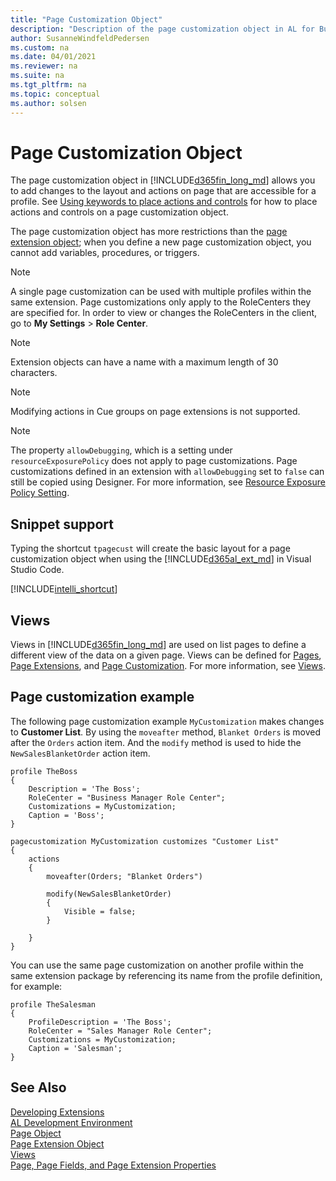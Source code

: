 ```yaml
---
title: "Page Customization Object"
description: "Description of the page customization object in AL for Business Central    ."
author: SusanneWindfeldPedersen
ms.custom: na
ms.date: 04/01/2021
ms.reviewer: na
ms.suite: na
ms.tgt_pltfrm: na
ms.topic: conceptual
ms.author: solsen
---
```


# Page Customization Object

The page customization object in [!INCLUDE[d365fin_long_md](includes/d365fin_long_md.md)] allows you to add changes to the layout and actions on page that are accessible for a profile. See [Using keywords to place actions and controls](devenv-page-ext-object.md#using-keywords-to-place-actions-and-controls) for how to place actions and controls on a page customization object.

The page customization object has more restrictions than the [page extension object](devenv-page-ext-object.md); when you define a new page customization object, you cannot add variables, procedures, or triggers. 

> [!NOTE]  
> A single page customization can be used with multiple profiles within the same extension. Page customizations only apply to the RoleCenters they are specified for. In order to view or changes the RoleCenters in the client, go to **My Settings** > **Role Center**. 

> [!NOTE]  
> Extension objects can have a name with a maximum length of 30 characters.

> [!NOTE]  
> Modifying actions in Cue groups on page extensions is not supported.

> [!NOTE]  
> The property `allowDebugging`, which is a setting under `resourceExposurePolicy` does not apply to page customizations. Page customizations defined in an extension with `allowDebugging` set to `false` can still be copied using Designer. For more information, see [Resource Exposure Policy Setting](devenv-security-settings-and-ip-protection.md).


## Snippet support

Typing the shortcut `tpagecust` will create the basic layout for a page customization object when using the [!INCLUDE[d365al_ext_md](../includes/d365al_ext_md.md)] in Visual Studio Code.

[!INCLUDE[intelli_shortcut](includes/intelli_shortcut.md)]

## Views

Views in [!INCLUDE[d365fin_long_md](includes/d365fin_long_md.md)] are used on list pages to define a different view of the data on a given page. Views can be defined for [Pages](devenv-page-object.md), [Page Extensions](devenv-page-ext-object.md), and [Page Customization](devenv-page-customization-object.md). For more information, see [Views](devenv-views.md).


## Page customization example

The following page customization example `MyCustomization` makes changes to **Customer List**. By using the `moveafter` method, `Blanket Orders` is moved after the `Orders` action item. And the `modify` method is used to hide the `NewSalesBlanketOrder` action item.

```AL
profile TheBoss
{
    Description = 'The Boss';
    RoleCenter = "Business Manager Role Center";
    Customizations = MyCustomization;
    Caption = 'Boss';
}

pagecustomization MyCustomization customizes "Customer List"
{
    actions
    {
        moveafter(Orders; "Blanket Orders")

        modify(NewSalesBlanketOrder)
        {
            Visible = false;
        }

    }
}
```

You can use the same page customization on another profile within the same extension package by referencing its name from the profile definition, for example:

```AL
profile TheSalesman
{
    ProfileDescription = 'The Boss';
    RoleCenter = "Sales Manager Role Center";
    Customizations = MyCustomization;
    Caption = 'Salesman';
}
```

## See Also

[Developing Extensions](devenv-dev-overview.md)  
[AL Development Environment](devenv-reference-overview.md)  
[Page Object](devenv-page-object.md)  
[Page Extension Object](devenv-page-ext-object.md)  
[Views](devenv-views.md)  
[Page, Page Fields, and Page Extension Properties](properties/devenv-page-property-overview.md)  
